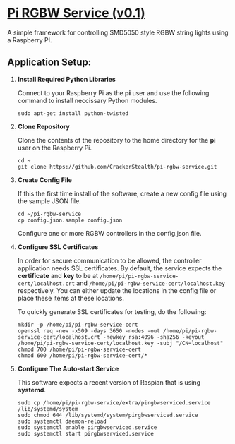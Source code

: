 [Pi RGBW Service (v0.1)](https://github.com/CrackerStealth/pi-rgbw-service)
=================

A simple framework for controlling SMD5050 style RGBW string lights using a Raspberry PI.

Application Setup:
------

1. **Install Required Python Libraries**
    
    Connect to your Raspberry Pi as the **pi** user and use the following command to install neccissary Python modules.
    
    ```
    sudo apt-get install python-twisted
    ```

2. **Clone Repository**
    
    Clone the contents of the repository to the home directory for the **pi** user on the Raspberry Pi.
    
    ```
    cd ~
    git clone https://github.com/CrackerStealth/pi-rgbw-service.git
    ```

3. **Create Config File**
    
    If this the first time install of the software, create a new config file using the sample JSON file.
    
    ```
    cd ~/pi-rgbw-service
    cp config.json.sample config.json
    ```
    
    Configure one or more RGBW controllers in the config.json file.

4. **Configure SSL Certificates**
    
    In order for secure communication to be allowed, the controller application needs SSL certificates. By default, the service expects the **certificate** and **key** to be at `/home/pi/pi-rgbw-service-cert/localhost.crt` and `/home/pi/pi-rgbw-service-cert/localhost.key` respectively. You can either update the locations in the config file or place these items at these locations.
    
    To quickly generate SSL certificates for testing, do the following:
    
    ```
    mkdir -p /home/pi/pi-rgbw-service-cert
    openssl req -new -x509 -days 3650 -nodes -out /home/pi/pi-rgbw-service-cert/localhost.crt -newkey rsa:4096 -sha256 -keyout /home/pi/pi-rgbw-service-cert/localhost.key -subj "/CN=localhost"
    chmod 700 /home/pi/pi-rgbw-service-cert
    chmod 600 /home/pi/pi-rgbw-service-cert/*
    ```

5. **Configure The Auto-start Service**
    
    This software expects a recent version of Raspian that is using __systemd__.
    
    ```
    sudo cp /home/pi/pi-rgbw-service/extra/pirgbwserviced.service /lib/systemd/system
    sudo chmod 644 /lib/systemd/system/pirgbwserviced.service
    sudo systemctl daemon-reload
    sudo systemctl enable pirgbwserviced.service
    sudo systemctl start pirgbwserviced.service
    ```
